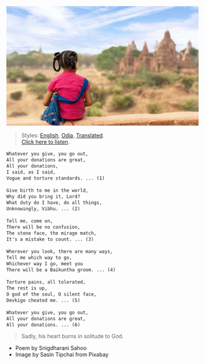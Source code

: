 ![](assets/img/girl-1822480_1920.jpg)

> Styles: [English](README.md), [Odia](Odia.md), [Translated](Translated.md).<br>
> [Click here to listen](https://soundcloud.com/user-963789405/all-your-gifts).

```
Whatever you give, you go out,
All your donations are great,
All your donations,
I said, as I said,
Vogue and torture standards. ... (1)

Give birth to me in the world,
Why did you bring it, Lord?
What duty do I have, do all things,
Unknowingly, Vibhu. ... (2)

Tell me, come on,
There will be no confusion,
The stone face, the mirage match,
It's a mistake to count. ... (3)

Wherever you look, there are many ways,
Tell me which way to go,
Whichever way I go, meet you
There will be a Baikuntha groom. ... (4)

Torture pains, all tolerated,
The rest is up,
O god of the soul, O silent face,
Devkigo cheated me. ... (5)

Whatever you give, you go out,
All your donations are great,
All your donations. ... (6)
```

> Sadly, his heart burns in solitude to God.

- Poem by Snigdharani Sahoo
- Image by Sasin Tipchai from Pixabay
